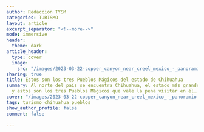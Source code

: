 ```yaml
---
author: Redacción TYSM
categories: TURISMO
layout: article
excerpt_separator: "<!--more-->"
mode: immersive
header:
  theme: dark
article_header:
  type: cover
  image:
    src: "/images/2023-03-22-copper_canyon_near_creel_mexico_-_panoramio.jpeg"
sharing: true
title: Estos son los tres Pueblos Mágicos del estado de Chihuahua
summary: Al norte del país se encuentra Chihuahua, el estado más grande de la República,
  y estos son los tres Pueblos Mágicos que vale la pena visitar en él…
cover: "/images/2023-03-22-copper_canyon_near_creel_mexico_-_panoramio.jpeg"
tags: turismo chihuahua pueblos
show_author_profile: false
comment: false

---
```

